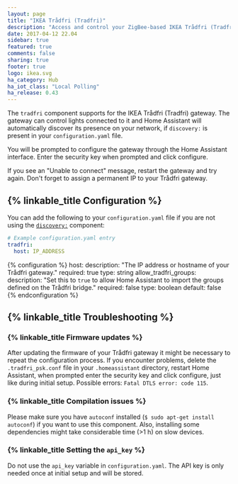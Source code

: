 ```yaml
---
layout: page
title: "IKEA Trådfri (Tradfri)"
description: "Access and control your ZigBee-based IKEA Trådfri (Tradfri) devices."
date: 2017-04-12 22.04
sidebar: true
featured: true
comments: false
sharing: true
footer: true
logo: ikea.svg
ha_category: Hub
ha_iot_class: "Local Polling"
ha_release: 0.43
---
```


The `tradfri` component supports for the IKEA Trådfri (Tradfri) gateway. The gateway can control lights connected to it and Home Assistant will automatically discover its presence on your network, if `discovery:` is present in your `configuration.yaml` file.

You will be prompted to configure the gateway through the Home Assistant interface. Enter the security key when prompted and click configure.

<p class='note'>
If you see an "Unable to connect" message, restart the gateway and try again. Don't forget to assign a permanent IP to your Trådfri gateway.
</p>

## {% linkable_title Configuration %}

You can add the following to your `configuration.yaml` file if you are not using the [`discovery:`](/components/discovery/) component:

```yaml
# Example configuration.yaml entry
tradfri:
  host: IP_ADDRESS
```

{% configuration %}
host:
  description: "The IP address or hostname of your Trådfri gateway."
  required: true
  type: string
allow_tradfri_groups:
  description: "Set this to `true` to allow Home Assistant to import the groups defined on the Trådfri bridge."
  required: false
  type: boolean
  default: false
{% endconfiguration %}

## {% linkable_title Troubleshooting %}

### {% linkable_title Firmware updates %}

After updating the firmware of your Trådfri gateway it might be necessary to repeat the configuration process. If you encounter problems, delete the `.tradfri_psk.conf` file in your `.homeassistant` directory, restart Home Assistant, when prompted enter the security key and click configure, just like during initial setup. Possible errors: `Fatal DTLS error: code 115`.

### {% linkable_title Compilation issues %}

Please make sure you have `autoconf` installed (`$ sudo apt-get install autoconf`) if you want to use this component. Also, installing some dependencies might take considerable time (>1 h) on slow devices.

### {% linkable_title Setting the `api_key` %}

Do not use the `api_key` variable in `configuration.yaml`. The API key is only needed once at initial setup and will be stored.
